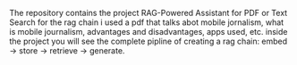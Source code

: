The repository contains the project RAG-Powered Assistant for PDF or Text Search
for the rag chain i used a pdf that talks abot mobile jornalism, what is mobile journalism, advantages and disadvantages, apps used, etc.
inside the project you will see the complete pipline of creating a rag chain: embed → store → retrieve → generate.
